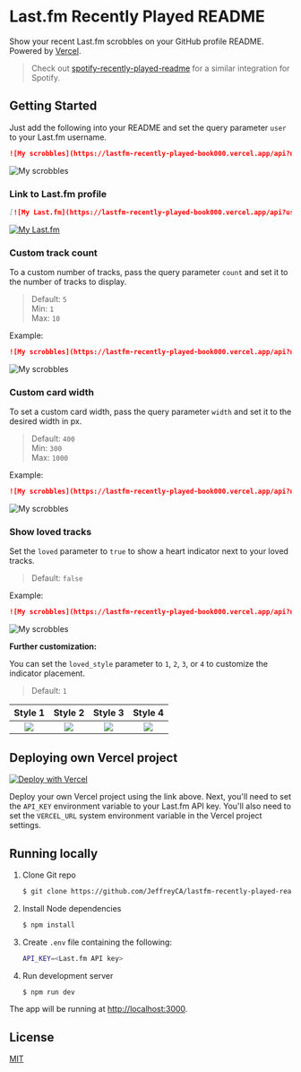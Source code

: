 # Last.fm Recently Played README

Show your recent Last.fm scrobbles on your GitHub profile README. Powered by [Vercel](https://vercel.com).

> Check out [spotify-recently-played-readme](https://github.com/JeffreyCA/spotify-recently-played-readme) for a similar integration for Spotify.

## Getting Started

Just add the following into your README and set the query parameter `user` to your Last.fm username.

```md
![My scrobbles](https://lastfm-recently-played-book000.vercel.app/api?user=JeffreyCA01)
```

![My scrobbles](https://lastfm-recently-played-book000.vercel.app/api?user=JeffreyCA01)

### Link to Last.fm profile

```md
[![My Last.fm](https://lastfm-recently-played-book000.vercel.app/api?user=JeffreyCA01)](https://www.last.fm/user/JeffreyCA01)
```

[![My Last.fm](https://lastfm-recently-played-book000.vercel.app/api?user=JeffreyCA01)](https://www.last.fm/user/JeffreyCA01)

### Custom track count

To a custom number of tracks, pass the query parameter `count` and set it to the number of tracks to display.

> Default: `5`  
> Min: `1`  
> Max: `10`

Example:

```md
![My scrobbles](https://lastfm-recently-played-book000.vercel.app/api?user=JeffreyCA01&count=1)
```

![My scrobbles](https://lastfm-recently-played-book000.vercel.app/api?user=JeffreyCA01&count=1)

### Custom card width

To set a custom card width, pass the query parameter `width` and set it to the desired width in px.

> Default: `400`  
> Min: `300`  
> Max: `1000`

Example:

```md
![My scrobbles](https://lastfm-recently-played-book000.vercel.app/api?user=JeffreyCA01&width=600)
```

![My scrobbles](https://lastfm-recently-played-book000.vercel.app/api?user=JeffreyCA01&width=600)

### Show loved tracks

Set the `loved` parameter to `true` to show a heart indicator next to your loved tracks.

> Default: `false`

Example:

```md
![My scrobbles](https://lastfm-recently-played-book000.vercel.app/api?user=JeffreyCA01&loved=true)
```

![My scrobbles](https://lastfm-recently-played-book000.vercel.app/api?user=JeffreyCA01&loved=true)

**Further customization:**

You can set the `loved_style` parameter to `1`, `2`, `3`, or `4` to customize the indicator placement.

> Default: `1`

|                                                        Style 1                                                         |                                                        Style 2                                                         |                                                        Style 3                                                         |                                                        Style 4                                                         |
| :--------------------------------------------------------------------------------------------------------------------: | :--------------------------------------------------------------------------------------------------------------------: | :--------------------------------------------------------------------------------------------------------------------: | :--------------------------------------------------------------------------------------------------------------------: |
| ![](https://lastfm-recently-played-book000.vercel.app/api?user=JeffreyCA01&width=300&count=2&loved=true&loved_style=1) | ![](https://lastfm-recently-played-book000.vercel.app/api?user=JeffreyCA01&width=300&count=2&loved=true&loved_style=2) | ![](https://lastfm-recently-played-book000.vercel.app/api?user=JeffreyCA01&width=300&count=2&loved=true&loved_style=3) | ![](https://lastfm-recently-played-book000.vercel.app/api?user=JeffreyCA01&width=300&count=2&loved=true&loved_style=4) |

## Deploying own Vercel project

[![Deploy with Vercel](https://vercel.com/button)](https://vercel.com/import/git?s=https%3A%2F%2Fgithub.com%2FJeffreyCA%2Flastfm-recently-played-readme&env=API_KEY,VERCEL_URL)

Deploy your own Vercel project using the link above. Next, you'll need to set the `API_KEY` environment variable to your Last.fm API key. You'll also need to set the `VERCEL_URL` system environment variable in the Vercel project settings.

## Running locally

1. Clone Git repo
    ```sh
    $ git clone https://github.com/JeffreyCA/lastfm-recently-played-readme.git
    ```
2. Install Node dependencies
    ```sh
    $ npm install
    ```
3. Create `.env` file containing the following:
    ```sh
    API_KEY=<Last.fm API key>
    ```
4. Run development server
    ```sh
    $ npm run dev
    ```

The app will be running at [http://localhost:3000](http://localhost:3000).

## License

[MIT](LICENSE)
